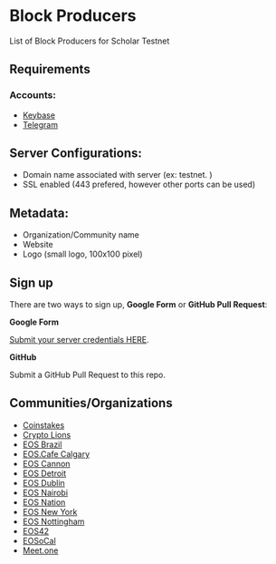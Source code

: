 # Block Producers

List of Block Producers for Scholar Testnet

## Requirements

### Accounts:

- [Keybase](https://keybase.io)
- [Telegram](https://telegram.org)

## Server Configurations:

- Domain name associated with server (ex: testnet.<domain> )
- SSL enabled (443 prefered, however other ports can be used)

## Metadata:

- Organization/Community name
- Website
- Logo (small logo, 100x100 pixel)

## Sign up

There are two ways to sign up, **Google Form** or **GitHub Pull Request**:

**Google Form**

[Submit your server credentials HERE](https://docs.google.com/forms/d/e/1FAIpQLSdf4IzilRu1S7KTeQ8E2sycxcS1sOb9egkoKl7bkXqq-UU5rw/viewform).

**GitHub**

Submit a GitHub Pull Request to this repo.

## Communities/Organizations

- [Coinstakes](block-producers/coinstake.yml)
- [Crypto Lions](block-producers/crypto-lions.yml)
- [EOS Brazil](block-producers/eos-brazil.yml)
- [EOS.Cafe Calgary](block-producers/eos-cafe-calgary.yml)
- [EOS Cannon](block-producers/eos-cannon.yml)
- [EOS Detroit](block-producers/eos-detroit.yml)
- [EOS Dublin](block-producers/eos-dublin.yml)
- [EOS Nairobi](block-producers/eos-nairobi.yml)
- [EOS Nation](block-producers/eos-nation.yml)
- [EOS New York](block-producers/eos-new-york.yml)
- [EOS Nottingham](block-producers/eos-nottingham.yml)
- [EOS42](block-producers/eos42.yml)
- [EOSoCal](block-producers/eosocal.yml)
- [Meet.one](block-producers/meet-one.yml)
